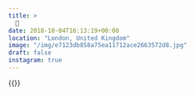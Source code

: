 ```yaml
---
title: >
  🦉
date: 2018-10-04T16:13:19+00:00
location: "London, United Kingdom"
image: "/img/e7123db858a75ea11712ace2663572d8.jpg"
draft: false
instagram: true
---
```


{{<photo src="/img/e7123db858a75ea11712ace2663572d8.jpg">}}
